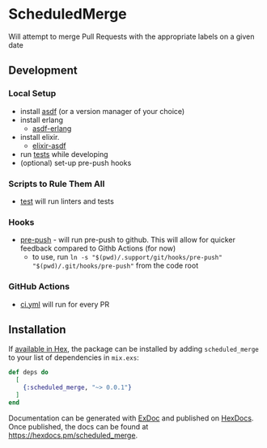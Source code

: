 # ScheduledMerge

Will attempt to merge Pull Requests with the appropriate labels on a given date

## Development

### Local Setup

- install [asdf](https://github.com/asdf-vm/asdf) (or a version manager of your choice)
- install erlang
  - [asdf-erlang](https://github.com/asdf-vm/asdf-erlang)
- install elixir.
  - [elixir-asdf](https://github.com/asdf-vm/asdf-elixir)
- run [tests](./script/test) while developing
- (optional) set-up pre-push hooks

### Scripts to Rule Them All

- [test](./script/test) will run linters and tests

### Hooks

- [pre-push](.support/hooks/pre-push) - will run pre-push to github.  This will allow for quicker feedback compared to Githb Actions (for now)
  - to use, run `ln -s "$(pwd)/.support/git/hooks/pre-push" "$(pwd)/.git/hooks/pre-push"` from the code root

### GitHub Actions

- [ci.yml](./.github/workflows/ci.yml) will run for every PR

## Installation

If [available in Hex](https://hex.pm/docs/publish), the package can be installed
by adding `scheduled_merge` to your list of dependencies in `mix.exs`:

```elixir
def deps do
  [
    {:scheduled_merge, "~> 0.0.1"}
  ]
end
```

Documentation can be generated with [ExDoc](https://github.com/elixir-lang/ex_doc)
and published on [HexDocs](https://hexdocs.pm). Once published, the docs can
be found at <https://hexdocs.pm/scheduled_merge>.

